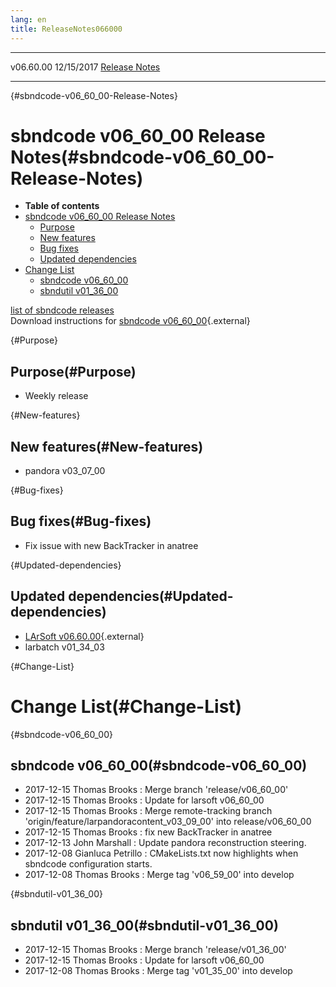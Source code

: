 ```yaml
---
lang: en
title: ReleaseNotes066000
---
```


  ----------- ------------ -- -- ------------------------------------------------------
  v06.60.00   12/15/2017         [Release Notes](ReleaseNotes066000.html)
  ----------- ------------ -- -- ------------------------------------------------------

{#sbndcode-v06_60_00-Release-Notes}

sbndcode v06\_60\_00 Release Notes(#sbndcode-v06_60_00-Release-Notes)
======================================================================================

-   **Table of contents**
-   [sbndcode v06\_60\_00 Release
    Notes](#sbndcode-v06_60_00-Release-Notes)
    -   [Purpose](#Purpose)
    -   [New features](#New-features)
    -   [Bug fixes](#Bug-fixes)
    -   [Updated dependencies](#Updated-dependencies)
-   [Change List](#Change-List)
    -   [sbndcode v06\_60\_00](#sbndcode-v06_60_00)
    -   [sbndutil v01\_36\_00](#sbndutil-v01_36_00)

[list of sbndcode
releases](List_of_SBND_code_releases.html)\
Download instructions for [sbndcode
v06\_60\_00](http://scisoft.fnal.gov/scisoft/bundles/sbnd/v06_60_00/sbndcode-v06_60_00.html){.external}

{#Purpose}

Purpose(#Purpose)
----------------------------------

-   Weekly release

{#New-features}

New features(#New-features)
--------------------------------------------

-   pandora v03\_07\_00

{#Bug-fixes}

Bug fixes(#Bug-fixes)
--------------------------------------

-   Fix issue with new BackTracker in anatree

{#Updated-dependencies}

Updated dependencies(#Updated-dependencies)
------------------------------------------------------------

-   [LArSoft
    v06.60.00](https://cdcvs.fnal.gov/redmine/projects/larsoft/wiki/ReleaseNotes066000){.external}
-   larbatch v01\_34\_03

{#Change-List}

Change List(#Change-List)
==========================================

{#sbndcode-v06_60_00}

sbndcode v06\_60\_00(#sbndcode-v06_60_00)
----------------------------------------------------------

-   2017-12-15 Thomas Brooks : Merge branch \'release/v06\_60\_00\'
-   2017-12-15 Thomas Brooks : Update for larsoft v06\_60\_00
-   2017-12-15 Thomas Brooks : Merge remote-tracking branch
    \'origin/feature/larpandoracontent\_v03\_09\_00\' into
    release/v06\_60\_00
-   2017-12-15 Thomas Brooks : fix new BackTracker in anatree
-   2017-12-13 John Marshall : Update pandora reconstruction steering.
-   2017-12-08 Gianluca Petrillo : CMakeLists.txt now highlights when
    sbndcode configuration starts.
-   2017-12-08 Thomas Brooks : Merge tag \'v06\_59\_00\' into develop

{#sbndutil-v01_36_00}

sbndutil v01\_36\_00(#sbndutil-v01_36_00)
----------------------------------------------------------

-   2017-12-15 Thomas Brooks : Merge branch \'release/v01\_36\_00\'
-   2017-12-15 Thomas Brooks : Update for larsoft v06\_60\_00
-   2017-12-08 Thomas Brooks : Merge tag \'v01\_35\_00\' into develop
